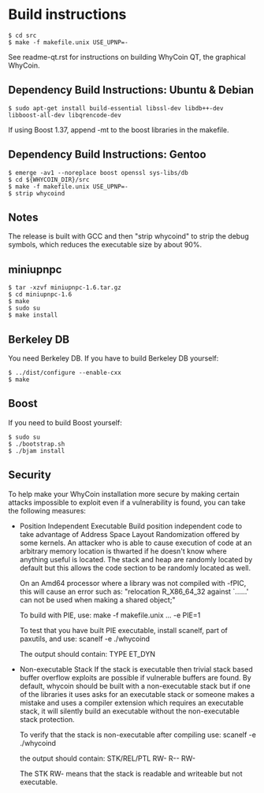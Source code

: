 Build instructions
===================

```
$ cd src
$ make -f makefile.unix USE_UPNP=-
```

See readme-qt.rst for instructions on building WhyCoin QT,
the graphical WhyCoin.


Dependency Build Instructions: Ubuntu & Debian
----------------------------------------------
```
$ sudo apt-get install build-essential libssl-dev libdb++-dev libboost-all-dev libqrencode-dev
```

If using Boost 1.37, append -mt to the boost libraries in the makefile.


Dependency Build Instructions: Gentoo
-------------------------------------
```
$ emerge -av1 --noreplace boost openssl sys-libs/db
$ cd ${WHYCOIN_DIR}/src
$ make -f makefile.unix USE_UPNP=-
$ strip whycoind
```


Notes
-----
The release is built with GCC and then "strip whycoind" to strip the debug
symbols, which reduces the executable size by about 90%.


miniupnpc
---------
```
$ tar -xzvf miniupnpc-1.6.tar.gz
$ cd miniupnpc-1.6
$ make
$ sudo su
$ make install
```


Berkeley DB
-----------
You need Berkeley DB. If you have to build Berkeley DB yourself:
```
$ ../dist/configure --enable-cxx
$ make
```


Boost
-----
If you need to build Boost yourself:
```
$ sudo su
$ ./bootstrap.sh
$ ./bjam install
```


Security
--------
To help make your WhyCoin installation more secure by making certain attacks impossible to
exploit even if a vulnerability is found, you can take the following measures:

* Position Independent Executable
    Build position independent code to take advantage of Address Space Layout Randomization
    offered by some kernels. An attacker who is able to cause execution of code at an arbitrary
    memory location is thwarted if he doesn't know where anything useful is located.
    The stack and heap are randomly located by default but this allows the code section to be
    randomly located as well.

    On an Amd64 processor where a library was not compiled with -fPIC, this will cause an error
    such as: "relocation R_X86_64_32 against `......' can not be used when making a shared object;"

    To build with PIE, use:
    make -f makefile.unix ... -e PIE=1

    To test that you have built PIE executable, install scanelf, part of paxutils, and use:
    scanelf -e ./whycoind

    The output should contain:
     TYPE
    ET_DYN

* Non-executable Stack
    If the stack is executable then trivial stack based buffer overflow exploits are possible if
    vulnerable buffers are found. By default, whycoin should be built with a non-executable stack
    but if one of the libraries it uses asks for an executable stack or someone makes a mistake
    and uses a compiler extension which requires an executable stack, it will silently build an
    executable without the non-executable stack protection.

    To verify that the stack is non-executable after compiling use:
    scanelf -e ./whycoind

    the output should contain:
    STK/REL/PTL
    RW- R-- RW-

    The STK RW- means that the stack is readable and writeable but not executable.

